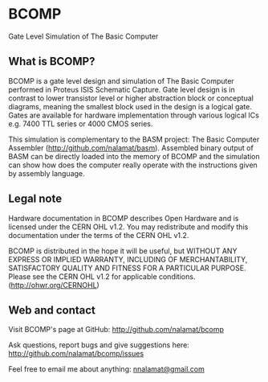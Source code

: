 # BCOMP

Gate Level Simulation of The Basic Computer


## What is BCOMP?

BCOMP is a gate level design and simulation of The Basic Computer performed in
Proteus ISIS Schematic Capture. Gate level design is in contrast to lower
transistor level or higher abstraction block or conceptual diagrams, meaning
the smallest block used in the design is a logical gate. Gates are available
for hardware implementation through various logical ICs e.g. 7400 TTL series or
4000 CMOS series.

This simulation is complementary to the BASM project: The Basic Computer
Assembler (http://github.com/nalamat/basm). Assembled binary output of BASM can
be directly loaded into the memory of BCOMP and the simulation can show how
does the computer really operate with the instructions given by assembly
language.


## Legal note

Hardware documentation in BCOMP describes Open Hardware and is licensed under
the CERN OHL v1.2. You may redistribute and modify this documentation under
the terms of the CERN OHL v1.2.

BCOMP is distributed in the hope it will be useful, but WITHOUT ANY EXPRESS
OR IMPLIED WARRANTY, INCLUDING OF MERCHANTABILITY, SATISFACTORY QUALITY AND
FITNESS FOR A PARTICULAR PURPOSE. Please see the CERN OHL v1.2 for applicable
conditions. (http://ohwr.org/CERNOHL)


## Web and contact

Visit BCOMP's page at GitHub:
    http://github.com/nalamat/bcomp

Ask questions, report bugs and give suggestions here:
    http://github.com/nalamat/bcomp/issues

Feel free to email me about anything:
    nnalamat@gmail.com
